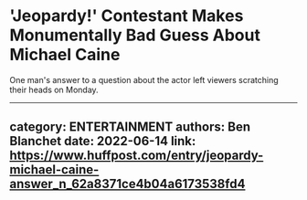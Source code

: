 # 'Jeopardy!' Contestant Makes Monumentally Bad Guess About Michael Caine

One man's answer to a question about the actor left viewers scratching their heads on Monday.

---
category: ENTERTAINMENT
authors: Ben Blanchet
date: 2022-06-14
link: https://www.huffpost.com/entry/jeopardy-michael-caine-answer_n_62a8371ce4b04a6173538fd4
---
